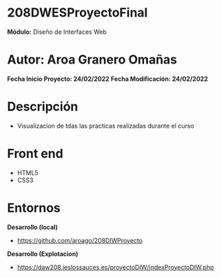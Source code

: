 # 208DWESProyectoFinal

**Módulo:** Diseño de Interfaces Web

# Autor: Aroa Granero Omañas

**Fecha Inicio Proyecto: 24/02/2022**
**Fecha Modificación: 24/02/2022**

# Descripción

- Visualizacion de tdas las practicas realizadas durante el curso

# Front end

* HTML5
* CSS3

# Entornos

**Desarrollo (local)**
- https://github.com/aroago/208DIWProyecto

**Desarrollo (Explotacion)**
- https://daw208.ieslossauces.es/proyectoDIW/indexProyectoDIW.php